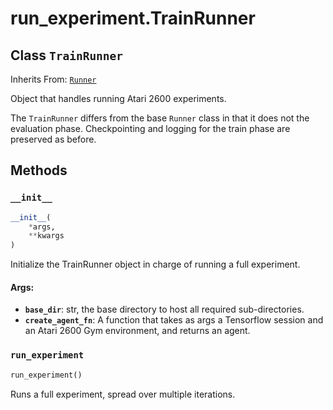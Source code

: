 <div itemscope itemtype="http://developers.google.com/ReferenceObject">
<meta itemprop="name" content="run_experiment.TrainRunner" />
<meta itemprop="path" content="stable" />
<meta itemprop="property" content="__init__"/>
<meta itemprop="property" content="run_experiment"/>
</div>

# run_experiment.TrainRunner

## Class `TrainRunner`

Inherits From: [`Runner`](../run_experiment/Runner.md)

Object that handles running Atari 2600 experiments.

The `TrainRunner` differs from the base `Runner` class in that it does not the
evaluation phase. Checkpointing and logging for the train phase are preserved as
before.

## Methods

<h3 id="__init__"><code>__init__</code></h3>

```python
__init__(
    *args,
    **kwargs
)
```

Initialize the TrainRunner object in charge of running a full experiment.

#### Args:

*   <b>`base_dir`</b>: str, the base directory to host all required
    sub-directories.
*   <b>`create_agent_fn`</b>: A function that takes as args a Tensorflow session
    and an Atari 2600 Gym environment, and returns an agent.

<h3 id="run_experiment"><code>run_experiment</code></h3>

```python
run_experiment()
```

Runs a full experiment, spread over multiple iterations.
